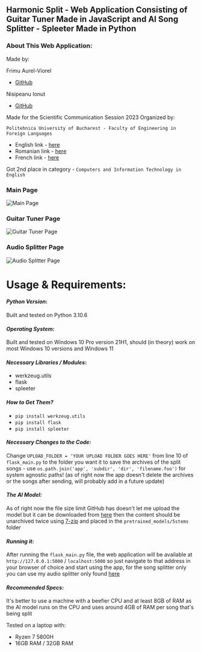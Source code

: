 ## Harmonic Split - Web Application Consisting of Guitar Tuner Made in JavaScript and AI Song Splitter - Spleeter Made in Python
### About This Web Application:
Made by: 

Frimu Aurel-Viorel
- [GitHub](https://github.com/AurasV)

Nisipeanu Ionut
- [GitHub](https://github.com/Nasapan23)

Made for the Scientific Communication Session 2023 Organized by:

`Politehnica University of Bucharest - Faculty of Engineering in Foreign Languages`
- English link - [here](fils.upb.ro/en/scientific-communication-session/)
- Romanian link - [here](fils.upb.ro/ro/sesiune-comunicari-stiintifice/)
- French link - [here](fils.upb.ro/fr/seance-de-communication-scientifique/)

Got 2nd place in category - `Computers and Information Technology in English`
### Main Page
![Main Page](https://github.com/AurasV/Guitar-Tuner-and-AI-Song-Splitter-Web-Application/assets/80701407/d376a008-55f3-455a-bed0-8fdcef5abecc)
### Guitar Tuner Page
![Guitar Tuner Page](https://github.com/AurasV/Guitar-Tuner-and-AI-Song-Splitter-Web-Application/assets/80701407/dfc60c7e-4991-4d7d-b89e-a80fccfa827d)
### Audio Splitter Page
![Audio Splitter Page](https://github.com/AurasV/Guitar-Tuner-and-AI-Song-Splitter-Web-Application/assets/80701407/ac041b48-eb03-448c-bd2c-63842e47eb6f)

# Usage & Requirements:
#### *Python Version*:
Built and tested on Python 3.10.6
#### *Operating System*:
Built and tested on Windows 10 Pro version 21H1, should (in theory) work on most Windows 10 versions and Windows 11 
#### *Necessary Libraries / Modules*:
- werkzeug.utils
- flask
- spleeter
#### *How to Get Them?*
- `pip install werkzeug.utils`
- `pip install flask`
- `pip install spleeter`
#### *Necessary Changes to the Code:*
Change `UPLOAD_FOLDER = 'YOUR UPLOAD FOLDER GOES HERE'` from line 10 of `flask_main.py` to the folder you want it to save the archives of the split songs - use `os.path.join('app', 'subdir', 'dir', 'filename.foo')` for system agnostic paths!  (as of right now the app doesn't delete the archives or the songs after sending, will probably add in a future update)
#### *The AI Model:*
As of right now the file size limit GitHub has doesn't let me upload the model but it can be downloaded from [here](https://github.com/deezer/spleeter/releases/download/v1.4.0/5stems.tar.gz) then the content should be unarchived twice using [7-zip](https://www.7-zip.org/) and placed in the `pretrained_models/5stems` folder
#### *Running it:*
After running the `flask_main.py` file, the web application will be available at `http://127.0.0.1:5000` / `localhost:5000` so just navigate to that address in your browser of choice and start using the app, for the song splitter only you can use my audio splitter only found [here](https://github.com/AurasV/Audio-Splitter)
#### *Recommended Specs:*
It's better to use a machine with a beefier CPU and at least 8GB of RAM as the AI model runs on the CPU and uses around 4GB of RAM per song that's being split

Tested on a laptop with:
- Ryzen 7 5800H
- 16GB RAM / 32GB RAM

